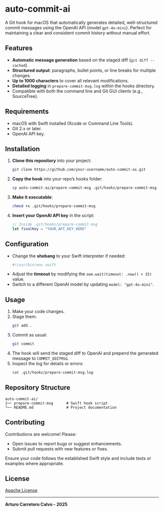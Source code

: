 # auto-commit-ai

A Git hook for macOS that automatically generates detailed, well-structured commit messages using the OpenAI API (model `gpt-4o-mini`). Perfect for maintaining a clear and consistent commit history without manual effort.

## Features

- **Automatic message generation** based on the staged diff (`git diff --cached`).
- **Structured output**: paragraphs, bullet points, or line breaks for multiple changes.
- **Up to 1000 characters** to cover all relevant modifications.
- **Detailed logging** in `prepare-commit-msg.log` within the hooks directory.
- Compatible with both the command line and Git GUI clients (e.g., SourceTree).

## Requirements

- macOS with Swift installed (Xcode or Command Line Tools).
- Git 2.x or later.
- OpenAI API key.

## Installation

1. **Clone this repository** into your project:
   ```bash
   git clone https://github.com/your-username/auto-commit-ai.git
   ```
2. **Copy the hook** into your repo’s hooks folder:
   ```bash
   cp auto-commit-ai/prepare-commit-msg .git/hooks/prepare-commit-msg
   ```
3. **Make it executable**:
   ```bash
   chmod +x .git/hooks/prepare-commit-msg
   ```
4. **Insert your OpenAI API key** in the script:
   ```swift
   // Inside .git/hooks/prepare-commit-msg
   let finalKey = "YOUR_API_KEY_HERE"
   ```

## Configuration

- Change the **shebang** to your Swift interpreter if needed:
  ```bash
  #!/usr/bin/env swift
  ```
- Adjust the **timeout** by modifying the `sem.wait(timeout: .now() + 15)` value.
- Switch to a different OpenAI model by updating `model: "gpt-4o-mini"`.

## Usage

1. Make your code changes.
2. Stage them:
   ```bash
   git add .
   ```
3. Commit as usual:
   ```bash
   git commit
   ```
4. The hook will send the staged diff to OpenAI and prepend the generated message to `COMMIT_EDITMSG`.
5. Inspect the log for details or errors:
   ```bash
   cat .git/hooks/prepare-commit-msg.log
   ```

## Repository Structure

```
auto-commit-ai/
├── prepare-commit-msg      # Swift hook script
└── README.md               # Project documentation
```

## Contributing

Contributions are welcome! Please:

- Open issues to report bugs or suggest enhancements.
- Submit pull requests with new features or fixes.

Ensure your code follows the established Swift style and include tests or examples where appropriate.

## License

[Apache License](LICENSE)

---

**Arturo Carretero Calvo - 2025**